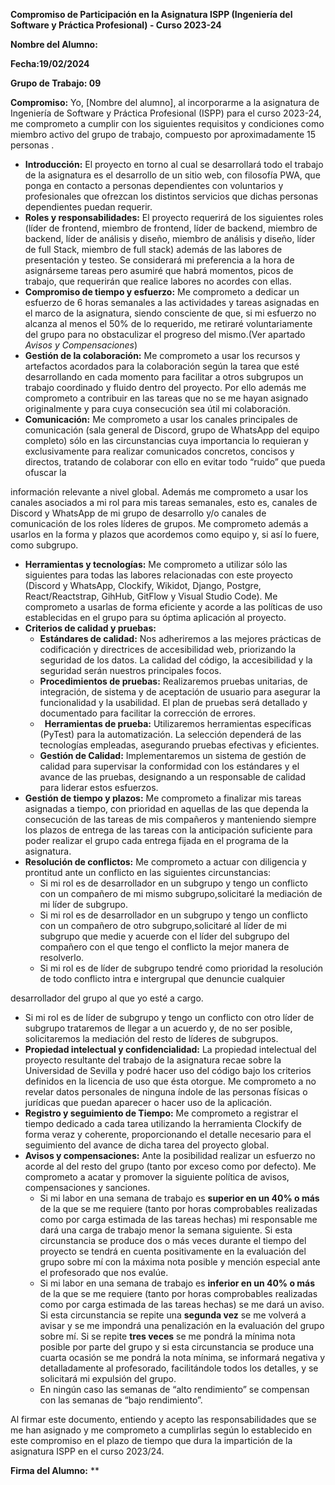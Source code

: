 ﻿**Compromiso de Participación en la Asignatura ISPP (Ingeniería del Software y Práctica Profesional) - Curso 2023-24** 

**Nombre del Alumno:**

**Fecha:19/02/2024**

**Grupo de Trabajo: 09**

**Compromiso:** Yo, [Nombre del alumno], al incorporarme a la asignatura de Ingeniería de Software y Práctica Profesional (ISPP) para el curso 2023-24, me comprometo a cumplir con los siguientes requisitos y condiciones como miembro activo del grupo de trabajo, compuesto por aproximadamente 15 personas . 

- **Introducción:** El proyecto en torno al cual se desarrollará todo el trabajo de la asignatura es el desarrollo de un sitio web, con filosofía PWA, que ponga en contacto a personas dependientes con voluntarios y profesionales que ofrezcan los distintos servicios que dichas personas dependientes puedan requerir. 
- **Roles y responsabilidades:** El proyecto requerirá de los siguientes roles (líder de frontend, miembro de frontend, líder de backend, miembro de backend, líder de análisis y diseño, miembro de análisis y diseño, líder de full Stack, miembro de full stack) además de las labores de presentación y testeo. Se considerará mi preferencia a la hora de asignárseme tareas pero asumiré que habrá momentos, picos de trabajo, que requerirán que realice labores no acordes con ellas. 
- **Compromiso de tiempo y esfuerzo:** Me comprometo a dedicar un esfuerzo de 6 horas semanales a las actividades y tareas asignadas en el marco de la asignatura, siendo consciente de que, si mi esfuerzo no alcanza al menos el 50% de lo requerido, me retiraré voluntariamente del grupo para no obstaculizar el progreso del mismo.(Ver apartado *Avisos y Compensaciones*)
- **Gestión de la colaboración:** Me comprometo a usar los recursos y artefactos acordados para la colaboración según la tarea que esté desarrollando en cada momento para facilitar a otros subgrupos un trabajo coordinado y fluido dentro del proyecto. Por ello además me comprometo a contribuir en las tareas que no se me hayan asignado originalmente y para cuya consecución sea útil mi colaboración. 
- **Comunicación:** Me comprometo a usar los canales principales de comunicación (sala general de Discord, grupo de WhatsApp del equipo completo) sólo en las circunstancias cuya importancia lo requieran y exclusivamente para realizar comunicados concretos, concisos y directos, tratando de colaborar con ello en evitar todo “ruido” que pueda ofuscar la

información relevante a nivel global. Además me comprometo a usar los canales asociados a mi rol para mis tareas semanales, esto es, canales de Discord y WhatsApp de mi grupo de desarrollo y/o canales de comunicación de los roles líderes de grupos. Me comprometo además a usarlos en la forma y plazos que acordemos como equipo y, si así lo fuere, como subgrupo.

- **Herramientas y tecnologías:** Me comprometo a utilizar sólo las siguientes para todas las labores relacionadas con este proyecto (Discord y WhatsApp, Clockify, Wikidot, Django, Postgre, React/Reactstrap, GihHub, GitFlow y Visual Studio Code). Me comprometo a usarlas de forma eficiente y acorde a las políticas de uso establecidas en el grupo para su óptima aplicación al proyecto. 
- **Criterios de calidad y pruebas:** 
  - **Estándares de calidad:** Nos adheriremos a las mejores prácticas de codificación y directrices de accesibilidad web, priorizando la seguridad de los datos. La calidad del código, la accesibilidad y la seguridad serán nuestros principales focos. 
  - **Procedimientos de pruebas:** Realizaremos pruebas unitarias, de integración, de sistema y de aceptación de usuario para asegurar la funcionalidad y la usabilidad. El plan de pruebas será detallado y documentado para facilitar la corrección de errores. 
  - ` `**Herramientas de prueba:** Utilizaremos herramientas específicas (PyTest) para la automatización. La selección dependerá de las tecnologías empleadas, asegurando pruebas efectivas y eficientes. 
  - **Gestión de Calidad:** Implementaremos un sistema de gestión de calidad para supervisar la conformidad con los estándares y el avance de las pruebas, designando a un responsable de calidad para liderar estos esfuerzos. 
- **Gestión de tiempo y plazos:** Me comprometo a finalizar mis tareas asignadas a tiempo, con prioridad en aquellas de las que dependa la consecución de las tareas de mis compañeros y manteniendo siempre los plazos de entrega de las tareas con la anticipación suficiente para poder realizar el grupo cada entrega fijada en el programa de la asignatura. 
- **Resolución de conflictos:** Me comprometo a actuar con diligencia y prontitud ante un conflicto en las siguientes circunstancias: 
  - Si mi rol es de desarrollador en un subgrupo y tengo un conflicto con un compañero de mi mismo subgrupo,solicitaré la mediación de mi líder de subgrupo. 
  - Si mi rol es de desarrollador en un subgrupo y tengo un conflicto con un compañero de otro subgrupo,solicitaré al líder de mi subgrupo que medie y acuerde con el líder del subgrupo del compañero con el que tengo el conflicto la mejor manera de resolverlo. 
  - Si mi rol es de líder de subgrupo tendré como prioridad la resolución de todo conflicto intra e intergrupal que denuncie cualquier 

desarrollador del grupo al que yo esté a cargo. 

- Si mi rol es de líder de subgrupo y tengo un conflicto con otro líder de subgrupo trataremos de llegar a un acuerdo y, de no ser posible, solicitaremos la mediación del resto de líderes de subgrupos. 
- **Propiedad intelectual y confidencialidad:** La propiedad intelectual del proyecto resultante del trabajo de la asignatura recae sobre la Universidad de Sevilla y podré hacer uso del código bajo los criterios definidos en la licencia de uso que ésta otorgue. Me comprometo a no revelar datos personales de ninguna índole de las personas físicas o jurídicas que puedan aparecer o hacer uso de la aplicación. 
- **Registro y seguimiento de Tiempo:** Me comprometo a registrar el tiempo dedicado a cada tarea utilizando la herramienta Clockify de forma veraz y coherente, proporcionando el detalle necesario para el seguimiento del avance de dicha tarea del proyecto global. 
- **Avisos y compensaciones:** Ante la posibilidad realizar un esfuerzo no acorde al del resto del grupo (tanto por exceso como por defecto). Me comprometo a acatar y promover la siguiente política de avisos, compensaciones y sanciones.
  - Si mi labor en una semana de trabajo es **superior en un 40% o más** de la que se me requiere (tanto por horas comprobables realizadas como por carga estimada de las tareas hechas) mi responsable me dará una carga de trabajo menor la semana siguiente. Si esta circunstancia se produce dos o más veces durante el tiempo del proyecto se tendrá en cuenta positivamente en la evaluación del grupo sobre mí con la máxima nota posible y mención especial ante el profesorado que nos evalúe.
  - Si mi labor en una semana de trabajo es **inferior en un 40% o más** de la que se me requiere (tanto por horas comprobables realizadas como por carga estimada de las tareas hechas) se me dará un aviso. Si esta circunstancia se repite una **segunda vez** se me volverá a avisar y se me impondrá una penalización en la evaluación del grupo sobre mí. Si se repite **tres veces** se me pondrá la mínima nota posible por parte del grupo y si esta circunstancia se produce una cuarta ocasión se me pondrá la nota mínima, se informará negativa y detalladamente al profesorado, facilitándole todos los detalles, y se solicitará mi expulsión del grupo.
  - En ningún caso las semanas de “alto rendimiento” se compensan con las semanas de “bajo rendimiento”.

Al firmar este documento, entiendo y acepto las responsabilidades que se me han asignado y me comprometo a cumplirlas según lo establecido en este compromiso en el plazo de tiempo que dura la impartición de la asignatura ISPP en el curso 2023/24. 

**Firma del Alumno:**
**

